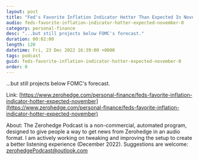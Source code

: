 ```yaml
---
layout: post
title: "Fed's Favorite Inflation Indicator Hotter Than Expected In November"
audio: feds-favorite-inflation-indicator-hotter-expected-november-0
category: personal-finance
desc: "...but still projects below FOMC's forecast."
duration: 00:02:00
length: 120
datetime: Fri, 23 Dec 2022 16:39:00 +0000
tags: podcast
guid: feds-favorite-inflation-indicator-hotter-expected-november-0
order: 0
---
```

...but still projects below FOMC's forecast.

Link: [https://www.zerohedge.com/personal-finance/feds-favorite-inflation-indicator-hotter-expected-november](https://www.zerohedge.com/personal-finance/feds-favorite-inflation-indicator-hotter-expected-november)

About: The Zerohedge Podcast is a non-commercial, automated program, designed to give people a way to get news from Zerohedge in an audio format.  I am actively working on tweaking and improving the setup to create a better listening experience (December 2022).  Suggestions are welcome: [zerohedgePodcast@outlook.com](mailto:zerohedgePodcast@outlook.com)